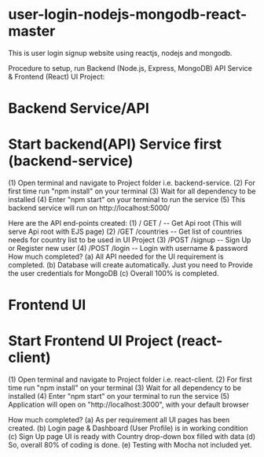 # user-login-nodejs-mongodb-react-master
This is user login signup website using reactjs, nodejs and mongodb. 

Procedure to setup, run 
Backend (Node.js, Express, MongoDB) API Service & Frontend (React) UI Project:

# Backend Service/API
# Start backend(API) Service first (backend-service)
(1)	Open terminal and navigate to Project folder i.e. backend-service.
(2)	For first time run "npm install" on your terminal
(3)	Wait for all dependency to be installed
(4)	Enter "npm start" on your terminal to run the service
(5)	This backend service will run on http://localhost:5000/

Here are the API end-points created:
(1)	/ GET /           		-- Get Api root (This will serve Api root with EJS page)
(2)	/GET /countries 	-- Get list of countries needs for country list to be used in UI Project
(3)	/POST /signup    	-- Sign Up or Register new user
(4)	/POST /login     		-- Login with username & password
How much completed? 
(a)	All API needed for the UI requirement is completed.
(b)	Database will create automatically. Just you need to Provide the user credentials for MongoDB
(c)	Overall 100% is completed.


# Frontend UI
# Start Frontend UI Project (react-client)	
(1)	Open terminal and navigate to Project folder i.e. react-client.
(2)	For first time run "npm install" on your terminal
(3)	Wait for all dependency to be installed
(4)	Enter "npm start" on your terminal to run the service
(5)	Application will open on "http://localhost:3000", with your default browser
	
How much completed? 
(a)	As per requirement all UI pages has been created.
(b)	Login page & Dashboard (User Profile) is in working condition
(c)	Sign Up page UI is ready with Country drop-down box filled with data
(d)	So, overall 80% of coding is done.
(e)	Testing with Mocha not included yet.
